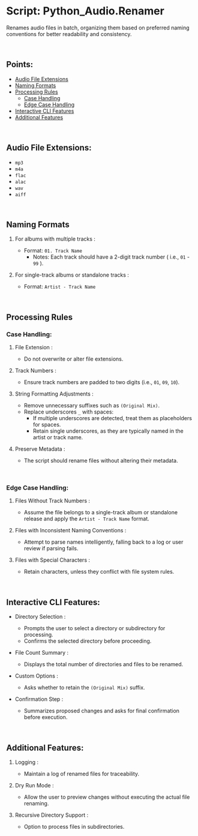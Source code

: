 # Script: Python_Audio.Renamer

Renames audio files in batch, organizing them based on preferred naming conventions for better readability and consistency.

<br/>

## Points:

- [Audio File Extensions](#audio-file-extensions)
- [Naming Formats](#naming-formats)
- [Processing Rules](#processing-rules)
  - [Case Handling](#case-handling)
  - [Edge Case Handling](#edge-case-handling)
- [Interactive CLI Features](#interactive-cli-features)
- [Additional Features](#additional-features)

<br/>

## Audio File Extensions:

- `mp3`
- `m4a`
- `flac`
- `alac`
- `wav`
- `aiff`

<br/>

## Naming Formats

1. For albums with multiple tracks :

   - Format: `01. Track Name`
     - Notes: Each track should have a 2-digit track number ( i.e., `01` - `99` ).

2. For single-track albums or standalone tracks :

   - Format: `Artist - Track Name`

<br/>

## Processing Rules

### Case Handling:

1. File Extension :

   - Do not overwrite or alter file extensions.

2. Track Numbers :

   - Ensure track numbers are padded to two digits (i.e., `01`, `09`, `10`).

3. String Formatting Adjustments :

   - Remove unnecessary suffixes such as `(Original Mix)`.
   - Replace underscores `_` with spaces:
     - If multiple underscores are detected, treat them as placeholders for spaces.
     - Retain single underscores, as they are typically named in the artist or track name.

4. Preserve Metadata :

   - The script should rename files without altering their metadata.

<br/>

### Edge Case Handling:

1. Files Without Track Numbers :

   - Assume the file belongs to a single-track album or standalone release and apply the `Artist - Track Name` format.

2. Files with Inconsistent Naming Conventions :

   - Attempt to parse names intelligently, falling back to a log or user review if parsing fails.

3. Files with Special Characters :

   - Retain characters, unless they conflict with file system rules.

<br/>

## Interactive CLI Features:

- Directory Selection :

  - Prompts the user to select a directory or subdirectory for processing.
  - Confirms the selected directory before proceeding.

- File Count Summary :

  - Displays the total number of directories and files to be renamed.

- Custom Options :

  - Asks whether to retain the `(Original Mix)` suffix.

- Confirmation Step :

  - Summarizes proposed changes and asks for final confirmation before execution.

<br/>

## Additional Features:

1. Logging :

   - Maintain a log of renamed files for traceability.

2. Dry Run Mode :

   - Allow the user to preview changes without executing the actual file renaming.

3. Recursive Directory Support :

   - Option to process files in subdirectories.
